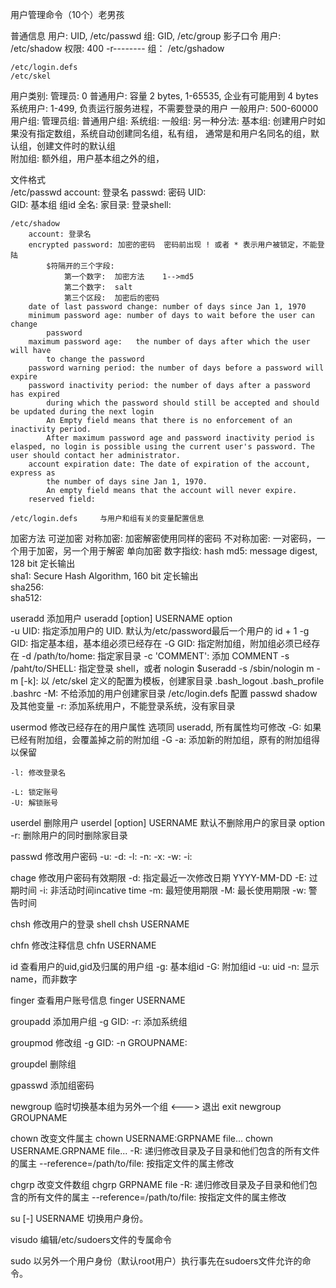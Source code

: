 用户管理命令（10个）老男孩

普通信息
    用户: UID, /etc/passwd
    组: GID, /etc/group
影子口令
    用户: /etc/shadow     权限: 400     -r--------
    组：  /etc/gshadow

    /etc/login.defs
    /etc/skel
用户类别:
    管理员:  0
    普通用户: 容量 2 bytes, 1-65535, 企业有可能用到 4 bytes
        系统用户: 1-499, 负责运行服务进程，不需要登录的用户
        一般用户: 500-60000
用户组:
    管理员组:
    普通用户组:
        系统组:
        一般组:
    另一种分法:
        基本组: 创建用户时如果没有指定数组，系统自动创建同名组，私有组，
                通常是和用户名同名的组，默认组，创建文件时的默认组               
        附加组: 额外组，用户基本组之外的组，

文件格式  
    /etc/passwd
        account: 登录名
        passwd: 密码
        UID:    
        GID: 基本组 组id
        全名:
        家目录:
        登录shell:

    /etc/shadow
        account: 登录名
        encrypted password: 加密的密码  密码前出现 ! 或者 * 表示用户被锁定，不能登陆
            $符隔开的三个字段:
                第一个数字:  加密方法    1-->md5
                第二个数字:  salt
                第三个区段:  加密后的密码
        date of last password change: number of days since Jan 1, 1970
        minimum password age: number of days to wait before the user can change
            password
        maximum password age:   the number of days after which the user will have
            to change the password
        password warning period: the number of days before a password will expire
        password inactivity period: the number of days after a password has expired
            during which the password should still be accepted and should be updated during the next login
            An Empty field means that there is no enforcement of an inactivity period.
            After maximum password age and password inactivity period is elasped, no login is possible using the current user's password. The user should contact her administrator.
        account expiration date: The date of expiration of the account, express as
            the number of days sine Jan 1, 1970.
            An empty field means that the account will never expire.
        reserved field:

    /etc/login.defs     与用户和组有关的变量配置信息



加密方法
    可逆加密
        对称加密: 加密解密使用同样的密码
        不对称加密: 一对密码，一个用于加密，另一个用于解密
    单向加密
        数字指纹: hash
        md5: message digest, 128 bit 定长输出     
        sha1: Secure Hash Algorithm, 160 bit 定长输出    
        sha256:  
        sha512:

useradd     添加用户
    useradd [option] USERNAME
    option  
        -u UID: 指定添加用户的 UID. 默认为/etc/password最后一个用户的 id + 1
        -g GID: 指定基本组，基本组必须已经存在
        -G GID: 指定附加组，附加组必须已经存在
        -d /path/to/home: 指定家目录
        -c 'COMMENT': 添加 COMMENT
        -s /paht/to/SHELL: 指定登录 shell，或者 nologin  $useradd -s /sbin/nologin m
        -m [-k]: 以 /etc/skel 定义的配置为模板，创建家目录 .bash_logout .bash_profile
            .bashrc
        -M: 不给添加的用户创建家目录    /etc/login.defs  配置 passwd  shadow 及其他变量
        -r: 添加系统用户，不能登录系统，没有家目录

usermod     修改已经存在的用户属性
    选项同 useradd, 所有属性均可修改
    -G: 如果已经有附加组，会覆盖掉之前的附加组
    -G -a: 添加新的附加组，原有的附加组得以保留

    -l: 修改登录名

    -L: 锁定账号
    -U: 解锁账号

userdel     删除用户
    userdel [option] USERNAME   默认不删除用户的家目录
    option
        -r: 删除用户的同时删除家目录

passwd      修改用户密码
    -u:
    -d:
    -l:
    -n:
    -x:
    -w:
    -i:

chage       修改用户密码有效期限
    -d: 指定最近一次修改日期 YYYY-MM-DD
    -E: 过期时间
    -i: 非活动时间incative time
    -m: 最短使用期限
    -M: 最长使用期限
    -w: 警告时间

chsh    修改用户的登录 shell
    chsh USERNAME

chfn    修改注释信息
    chfn USERNAME

id          查看用户的uid,gid及归属的用户组
    -g: 基本组id
    -G: 附加组id
    -u: uid
    -n: 显示 name，而非数字

finger  查看用户账号信息
            finger USERNAME


groupadd    添加用户组
    -g GID:
    -r: 添加系统组

groupmod    修改组
    -g GID:
    -n GROUPNAME:

groupdel    删除组

gpasswd     添加组密码


newgroup    临时切换基本组为另外一个组   <---> 退出 exit
    newgroup GROUPNAME

chown   改变文件属主  chown USERNAME:GRPNAME file...  chown USERNAME.GRPNAME file...
    -R: 递归修改目录及子目录和他们包含的所有文件的属主
    --reference=/path/to/file: 按指定文件的属主修改

chgrp   改变文件数组
    chgrp GRPNAME file
    -R: 递归修改目录及子目录和他们包含的所有文件的属主
    --reference=/path/to/file: 按指定文件的属主修改

su [-] USERNAME         切换用户身份。

visudo      编辑/etc/sudoers文件的专属命令

sudo        以另外一个用户身份（默认root用户）执行事先在sudoers文件允许的命令。
